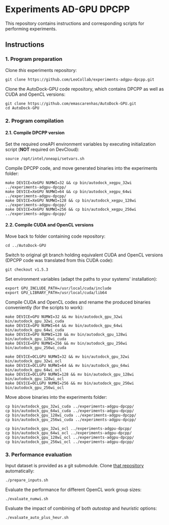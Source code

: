 # Experiments AD-GPU DPCPP

This repository contains instructions and corresponding scripts for performing experiments.

## Instructions

### 1. Program preparation

Clone _this_ experiments repository:

```
git clone https://github.com/LeoCollab/experiments-adgpu-dpcpp.git
```

Clone the AutoDock-GPU code repository, which contains DPCPP as well as CUDA and OpenCL versions:

```
git clone https://github.com/emascarenhas/AutoDock-GPU.git
cd AutoDock-GPU
```

### 2. Program compilation

#### 2.1. Compile DPCPP version

Set the required oneAPI environment variables by executing initialization script (**NOT** required on DevCloud):

```
source /opt/intel/oneapi/setvars.sh
```

Compile DPCPP code, and move generated binaries into the experiments folder:

```
make DEVICE=XeGPU NUMWI=32 && cp bin/autodock_xegpu_32wi ../experiments-adgpu-dpcpp/
make DEVICE=XeGPU NUMWI=64 && cp bin/autodock_xegpu_64wi ../experiments-adgpu-dpcpp/
make DEVICE=XeGPU NUMWI=128 && cp bin/autodock_xegpu_128wi ../experiments-adgpu-dpcpp/
make DEVICE=XeGPU NUMWI=256 && cp bin/autodock_xegpu_256wi ../experiments-adgpu-dpcpp/
```

#### 2.2. Compile CUDA and OpenCL versions

Move back to folder containing code repository:

```
cd ../AutoDock-GPU
```

Switch to original git branch holding equivalent CUDA and OpenCL versions (DPCPP code was translated from this CUDA code):

```
git checkout v1.5.3
```

Set environment variables (adapt the paths to your systems' installation):

```
export GPU_INCLUDE_PATH=/usr/local/cuda/include
export GPU_LIBRARY_PATH=/usr/local/cuda/lib64
```

Compile CUDA and OpenCL codes and rename the produced binaries conveniently (for the scripts to work):

```
make DEVICE=GPU NUMWI=32 && mv bin/autodock_gpu_32wi bin/autodock_gpu_32wi_cuda
make DEVICE=GPU NUMWI=64 && mv bin/autodock_gpu_64wi bin/autodock_gpu_64wi_cuda
make DEVICE=GPU NUMWI=128 && mv bin/autodock_gpu_128wi bin/autodock_gpu_128wi_cuda
make DEVICE=GPU NUMWI=256 && mv bin/autodock_gpu_256wi bin/autodock_gpu_256wi_cuda
```

```
make DEVICE=OCLGPU NUMWI=32 && mv bin/autodock_gpu_32wi bin/autodock_gpu_32wi_ocl
make DEVICE=OCLGPU NUMWI=64 && mv bin/autodock_gpu_64wi bin/autodock_gpu_64wi_ocl
make DEVICE=OCLGPU NUMWI=128 && mv bin/autodock_gpu_128wi bin/autodock_gpu_128wi_ocl
make DEVICE=OCLGPU NUMWI=256 && mv bin/autodock_gpu_256wi bin/autodock_gpu_256wi_ocl
```

Move above binaries into the experiments folder:

```
cp bin/autodock_gpu_32wi_cuda ../experiments-adgpu-dpcpp/
cp bin/autodock_gpu_64wi_cuda ../experiments-adgpu-dpcpp/
cp bin/autodock_gpu_128wi_cuda ../experiments-adgpu-dpcpp/
cp bin/autodock_gpu_256wi_cuda ../experiments-adgpu-dpcpp/
```

```
cp bin/autodock_gpu_32wi_ocl ../experiments-adgpu-dpcpp/
cp bin/autodock_gpu_64wi_ocl ../experiments-adgpu-dpcpp/
cp bin/autodock_gpu_128wi_ocl ../experiments-adgpu-dpcpp/
cp bin/autodock_gpu_256wi_ocl ../experiments-adgpu-dpcpp/
```

### 3. Performance evaluation

Input dataset is provided as a git submodule. Clone [that repository](https://gitlab.com/L30nardoSV/ad-gpu_miniset_20.git) automatically: 

```
./prepare_inputs.sh
```

Evaluate the performance for different OpenCL work group sizes:  

```
./evaluate_numwi.sh
```

Evaluate the impact of combining of both _autostop_ and _heuristic_ options: 

```
./evaluate_auto_plus_heur.sh
```
